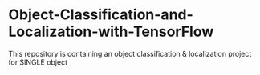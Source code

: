 # Object-Classification-and-Localization-with-TensorFlow
This repository is containing an object classification &amp; localization project for SINGLE object
